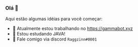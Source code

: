 ### Olá 👋

<!--**Raggzinn/Raggzinn** é um repositório ✨ _especial_ ✨ porque seu `README.md` (este arquivo) aparece em seu perfil GitHub.-->

Aqui estão algumas idéias para você começar:

- 🔭 Atualmente estou trabalhando no https://gammabot.xyz
- 🌱 Estou estudando JAVA!
- 💬 Fale comigo via discord `Raggzinn#0001`
